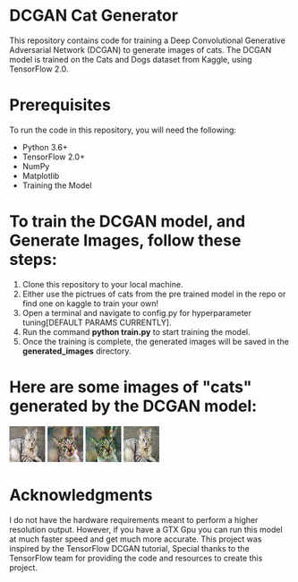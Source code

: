 # DCGAN Cat Generator

This repository contains code for training a Deep Convolutional Generative Adversarial Network (DCGAN) to generate images of cats. The DCGAN model is trained on the Cats and Dogs dataset from Kaggle, using TensorFlow 2.0.

# Prerequisites
To run the code in this repository, you will need the following:

- Python 3.6+
- TensorFlow 2.0+
- NumPy
- Matplotlib
- Training the Model

# To train the DCGAN model, and Generate Images, follow these steps:

1. Clone this repository to your local machine.
2. Either use the pictrues of cats from the pre trained model in the repo or find one on kaggle to train your own!
3. Open a terminal and navigate to config.py for hyperparameter tuning[DEFAULT PARAMS CURRENTLY].
4. Run the command <b>python train.py</b> to start training the model.
5. Once the training is complete, the generated images will be saved in the <b>generated_images</b> directory.

# Here are some images of "cats" generated by the DCGAN model:

![Image](saved-images/generated_img_1331.png)
![Image](saved-images/generated_img_1350.png)
![Image](saved-images/generated_img_1516.png)
![Image](saved-images/generated_img_1578.png)


# Acknowledgments
I do not have the hardware requirements meant to perform a higher resolution output. However, if you have a GTX Gpu you can run this model at much faster speed and get much more accurate. This project was inspired by the TensorFlow DCGAN tutorial, Special thanks to the TensorFlow team for providing the code and resources to create this project.
